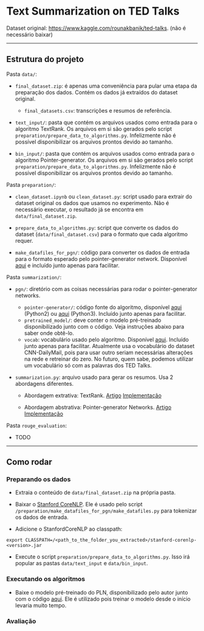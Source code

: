 
# Text Summarization on TED Talks

Dataset original: https://www.kaggle.com/rounakbanik/ted-talks. (não é necessário baixar)

---

## Estrutura do projeto

Pasta `data/`:

* `final_dataset.zip`: é apenas uma conveniência para pular uma etapa da preparação dos dados. Contém os dados já extraídos do dataset original.
    * `final_datasets.csv`: transcrições e resumos de referência.

* `text_input/`: pasta que contém os arquivos usados como entrada para o algoritmo TextRank. Os arquivos em si são gerados pelo script `preparation/prepare_data_to_algorithms.py`. Infelizmente não é possível disponibilizar os arquivos prontos devido ao tamanho.

* `bin_input/`: pasta que contém os arquivos usados como entrada para o algoritmo Pointer-generator. Os arquivos em si são gerados pelo script `preparation/prepare_data_to_algorithms.py`. Infelizmente não é possível disponibilizar os arquivos prontos devido ao tamanho.

Pasta `preparation/`:

* `clean_dataset.ipynb` ou `clean_dataset.py`: script usado para extrair do dataset original os dados que usamos no experimento. Não é necessário executar, o resultado já se encontra em `data/final_dataset.zip`.

* `prepare_data_to_algorithms.py`: script que converte os dados do dataset (`data/final_dataset.csv`) para o formato que cada algoritmo requer.

* `make_datafiles_for_pgn/`: código para converter os dados de entrada para o formato esperado pelo pointer-generator network. Disponível [aqui](https://github.com/dondon2475848/make_datafiles_for_pgn) e incluído junto apenas para facilitar.

Pasta `summarization/`:

* `pgn/`: diretório com as coisas necessárias para rodar o pointer-generator networks.
    * `pointer-generator/`: código fonte do algoritmo, disponível [aqui](https://github.com/abisee/pointer-generator) (Python2) ou [aqui](https://github.com/becxer/pointer-generator/) (Python3). Incluído junto apenas para facilitar.
    * `pretrained_model/`: deve conter o modelo pré-treinado disponibilizado junto com o código. Veja instruções abaixo para saber onde obtê-lo.
    * `vocab`: vocabulário usado pelo algoritmo. Disponível [aqui](https://github.com/JafferWilson/Process-Data-of-CNN-DailyMail). Incluído junto apenas para facilitar. Atualmente usa o vocabulário do dataset CNN-DailyMail, pois para usar outro seriam necessárias alterações na rede e retreinar do zero. No futuro, quem sabe, podemos utilizar um vocabulário só com as palavras dos TED Talks.

* `summarization.py`: arquivo usado para gerar os resumos. Usa 2 abordagens diferentes.
    * Abordagem extrativa: TextRank.  [Artigo](https://arxiv.org/pdf/1602.03606.pdf)  [Implementação](https://github.com/summanlp/textrank)
    
    * Abordagem abstrativa: Pointer-generator Networks. [Artigo](https://arxiv.org/abs/1704.04368)   [Implementação](https://github.com/abisee/pointer-generator)

Pasta `rouge_evaluation`:

* TODO
<!-- * Os resumos gerados são salvos em `rouge_evaluation/system`. -->

---

## Como rodar

### Preparando os dados

* Extraia o conteúdo de `data/final_dataset.zip` na própria pasta.

* Baixar o [Stanford CoreNLP](https://stanfordnlp.github.io/CoreNLP/). Ele é usado pelo script `/preparation/make_datafiles_for_pgn/make_datafiles.py` para tokenizar os dados de entrada.

* Adicione o StanfordCoreNLP ao classpath:

```
export CLASSPATH=/<path_to_the_folder_you_extracted>/stanford-corenlp-<version>.jar
```

* Execute o script `preparation/prepare_data_to_algorithms.py`. Isso irá popular as pastas `data/text_input` e `data/bin_input`.

### Executando os algoritmos

* Baixe o modelo pré-treinado do PLN, disponibilizado pelo autor junto com o código [aqui](https://github.com/abisee/pointer-generator). Ele é utilizado pois treinar o modelo desde o início levaria muito tempo.

### Avaliação

<!-- Ainda estou organizando as pastas, as instruções estão aqui
https://github.com/kavgan/ROUGE-2.0/blob/master/docs/usage-documentation.md -->